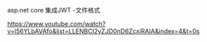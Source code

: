 ﻿asp.net core 集成JWT -文件格式

https://www.youtube.com/watch?v=l56YLbAVAfo&list=LLENBCI2yZJD0nD6ZcxiRAIA&index=4&t=0s